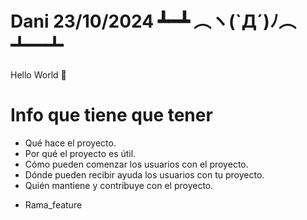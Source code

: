 # Dani 23/10/2024 ┻━┻ ︵ヽ(`Д´)ﾉ︵ ┻━┻
Hello World 🎈

# Info que tiene que tener
* Qué hace el proyecto.
* Por qué el proyecto es útil.
* Cómo pueden comenzar los usuarios con el proyecto.
* Dónde pueden recibir ayuda los usuarios con tu proyecto.
* Quién mantiene y contribuye con el proyecto.

- Rama_feature
